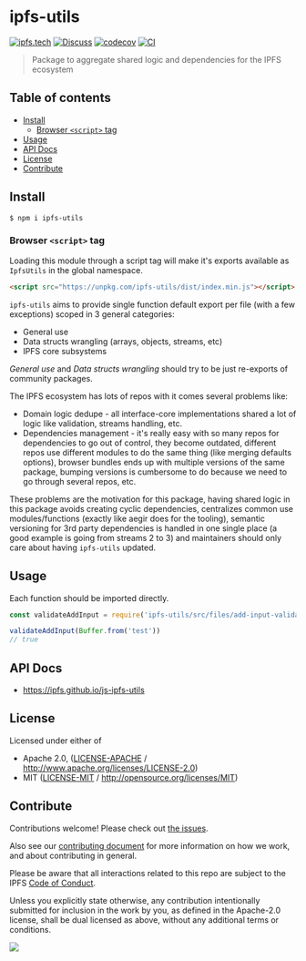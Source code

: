 # ipfs-utils <!-- omit in toc -->

[![ipfs.tech](https://img.shields.io/badge/project-IPFS-blue.svg?style=flat-square)](https://ipfs.tech)
[![Discuss](https://img.shields.io/discourse/https/discuss.ipfs.tech/posts.svg?style=flat-square)](https://discuss.ipfs.tech)
[![codecov](https://img.shields.io/codecov/c/github/ipfs/js-ipfs-utils.svg?style=flat-square)](https://codecov.io/gh/ipfs/js-ipfs-utils)
[![CI](https://img.shields.io/github/actions/workflow/status/ipfs/js-ipfs-utils/js-test-and-release.yml?branch=master\&style=flat-square)](https://github.com/ipfs/js-ipfs-utils/actions/workflows/js-test-and-release.yml?query=branch%3Amaster)

> Package to aggregate shared logic and dependencies for the IPFS ecosystem

## Table of contents <!-- omit in toc -->

- [Install](#install)
  - [Browser `<script>` tag](#browser-script-tag)
- [Usage](#usage)
- [API Docs](#api-docs)
- [License](#license)
- [Contribute](#contribute)

## Install

```console
$ npm i ipfs-utils
```

### Browser `<script>` tag

Loading this module through a script tag will make it's exports available as `IpfsUtils` in the global namespace.

```html
<script src="https://unpkg.com/ipfs-utils/dist/index.min.js"></script>
```

`ipfs-utils` aims to provide single function default export per file (with a few exceptions) scoped in 3 general categories:

- General use
- Data structs wrangling (arrays, objects, streams, etc)
- IPFS core subsystems

*General use* and *Data structs wrangling* should try to be just re-exports of community packages.

The IPFS ecosystem has lots of repos with it comes several problems like:

- Domain logic dedupe - all interface-core implementations shared a lot of logic like validation, streams handling, etc.
- Dependencies management - it's really easy with so many repos for dependencies to go out of control, they become outdated, different repos use different modules to do the same thing (like merging defaults options), browser bundles ends up with multiple versions of the same package, bumping versions is cumbersome to do because we need to go through several repos, etc.

These problems are the motivation for this package, having shared logic in this package avoids creating cyclic dependencies, centralizes common use modules/functions (exactly like aegir does for the tooling), semantic versioning for 3rd party dependencies is handled in one single place (a good example is going from streams 2 to 3) and maintainers should only care about having `ipfs-utils` updated.

## Usage

Each function should be imported directly.

```js
const validateAddInput = require('ipfs-utils/src/files/add-input-validation')

validateAddInput(Buffer.from('test'))
// true
```

## API Docs

- <https://ipfs.github.io/js-ipfs-utils>

## License

Licensed under either of

- Apache 2.0, ([LICENSE-APACHE](LICENSE-APACHE) / <http://www.apache.org/licenses/LICENSE-2.0>)
- MIT ([LICENSE-MIT](LICENSE-MIT) / <http://opensource.org/licenses/MIT>)

## Contribute

Contributions welcome! Please check out [the issues](https://github.com/ipfs/js-ipfs-utils/issues).

Also see our [contributing document](https://github.com/ipfs/community/blob/master/CONTRIBUTING_JS.md) for more information on how we work, and about contributing in general.

Please be aware that all interactions related to this repo are subject to the IPFS [Code of Conduct](https://github.com/ipfs/community/blob/master/code-of-conduct.md).

Unless you explicitly state otherwise, any contribution intentionally submitted for inclusion in the work by you, as defined in the Apache-2.0 license, shall be dual licensed as above, without any additional terms or conditions.

[![](https://cdn.rawgit.com/jbenet/contribute-ipfs-gif/master/img/contribute.gif)](https://github.com/ipfs/community/blob/master/CONTRIBUTING.md)
